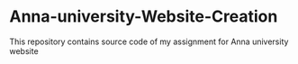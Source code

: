 # Anna-university-Website-Creation
This repository contains source code of my assignment for Anna university website


